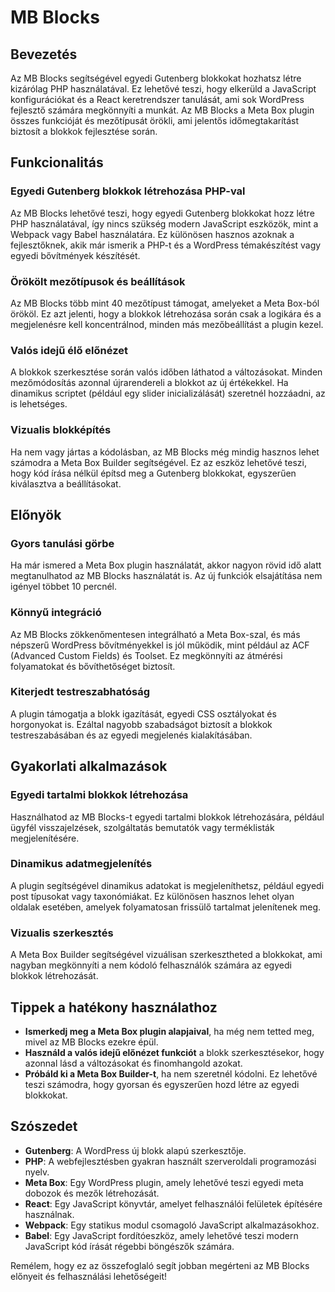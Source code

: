 # MB Blocks

## Bevezetés

Az MB Blocks segítségével egyedi Gutenberg blokkokat hozhatsz létre kizárólag PHP használatával. Ez lehetővé teszi, hogy elkerüld a JavaScript konfigurációkat és a React keretrendszer tanulását, ami sok WordPress fejlesztő számára megkönnyíti a munkát. Az MB Blocks a Meta Box plugin összes funkcióját és mezőtípusát örökli, ami jelentős időmegtakarítást biztosít a blokkok fejlesztése során.

## Funkcionalitás

### Egyedi Gutenberg blokkok létrehozása PHP-val

Az MB Blocks lehetővé teszi, hogy egyedi Gutenberg blokkokat hozz létre PHP használatával, így nincs szükség modern JavaScript eszközök, mint a Webpack vagy Babel használatára. Ez különösen hasznos azoknak a fejlesztőknek, akik már ismerik a PHP-t és a WordPress témakészítést vagy egyedi bővítmények készítését.

### Örökölt mezőtípusok és beállítások

Az MB Blocks több mint 40 mezőtípust támogat, amelyeket a Meta Box-ból örököl. Ez azt jelenti, hogy a blokkok létrehozása során csak a logikára és a megjelenésre kell koncentrálnod, minden más mezőbeállítást a plugin kezel.

### Valós idejű élő előnézet

A blokkok szerkesztése során valós időben láthatod a változásokat. Minden mezőmódosítás azonnal újrarendereli a blokkot az új értékekkel. Ha dinamikus scriptet (például egy slider inicializálását) szeretnél hozzáadni, az is lehetséges.

### Vizualis blokképítés

Ha nem vagy jártas a kódolásban, az MB Blocks még mindig hasznos lehet számodra a Meta Box Builder segítségével. Ez az eszköz lehetővé teszi, hogy kód írása nélkül építsd meg a Gutenberg blokkokat, egyszerűen kiválasztva a beállításokat.

## Előnyök

### Gyors tanulási görbe

Ha már ismered a Meta Box plugin használatát, akkor nagyon rövid idő alatt megtanulhatod az MB Blocks használatát is. Az új funkciók elsajátítása nem igényel többet 10 percnél.

### Könnyű integráció

Az MB Blocks zökkenőmentesen integrálható a Meta Box-szal, és más népszerű WordPress bővítményekkel is jól működik, mint például az ACF (Advanced Custom Fields) és Toolset. Ez megkönnyíti az átmérési folyamatokat és bővíthetőséget biztosít.

### Kiterjedt testreszabhatóság

A plugin támogatja a blokk igazítását, egyedi CSS osztályokat és horgonyokat is. Ezáltal nagyobb szabadságot biztosít a blokkok testreszabásában és az egyedi megjelenés kialakításában.

## Gyakorlati alkalmazások

### Egyedi tartalmi blokkok létrehozása

Használhatod az MB Blocks-t egyedi tartalmi blokkok létrehozására, például ügyfél visszajelzések, szolgáltatás bemutatók vagy terméklisták megjelenítésére.

### Dinamikus adatmegjelenítés

A plugin segítségével dinamikus adatokat is megjeleníthetsz, például egyedi post típusokat vagy taxonómiákat. Ez különösen hasznos lehet olyan oldalak esetében, amelyek folyamatosan frissülő tartalmat jelenítenek meg.

### Vizualis szerkesztés

A Meta Box Builder segítségével vizuálisan szerkesztheted a blokkokat, ami nagyban megkönnyíti a nem kódoló felhasználók számára az egyedi blokkok létrehozását.

## Tippek a hatékony használathoz

- **Ismerkedj meg a Meta Box plugin alapjaival**, ha még nem tetted meg, mivel az MB Blocks ezekre épül.
- **Használd a valós idejű előnézet funkciót** a blokk szerkesztésekor, hogy azonnal lásd a változásokat és finomhangold azokat.
- **Próbáld ki a Meta Box Builder-t**, ha nem szeretnél kódolni. Ez lehetővé teszi számodra, hogy gyorsan és egyszerűen hozd létre az egyedi blokkokat.

## Szószedet

- **Gutenberg**: A WordPress új blokk alapú szerkesztője.
- **PHP**: A webfejlesztésben gyakran használt szerveroldali programozási nyelv.
- **Meta Box**: Egy WordPress plugin, amely lehetővé teszi egyedi meta dobozok és mezők létrehozását.
- **React**: Egy JavaScript könyvtár, amelyet felhasználói felületek építésére használnak.
- **Webpack**: Egy statikus modul csomagoló JavaScript alkalmazásokhoz.
- **Babel**: Egy JavaScript fordítóeszköz, amely lehetővé teszi modern JavaScript kód írását régebbi böngészők számára.

Remélem, hogy ez az összefoglaló segít jobban megérteni az MB Blocks előnyeit és felhasználási lehetőségeit!